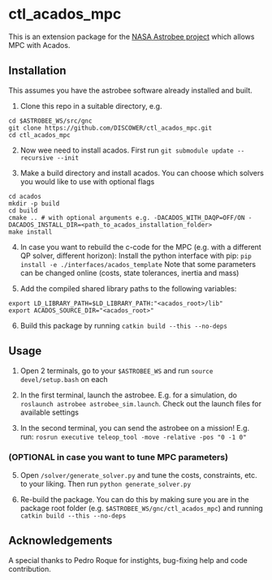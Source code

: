 # ctl_acados_mpc
This is an extension package for the [NASA Astrobee project](https://github.com/nasa/astrobee) which allows MPC with Acados.

## Installation
This assumes you have the astrobee software already installed and built.

1. Clone this repo in a suitable directory, e.g.
```
cd $ASTROBEE_WS/src/gnc
git clone https://github.com/DISCOWER/ctl_acados_mpc.git
cd ctl_acados_mpc
```

2. Now wee need to install acados. First run `git submodule update --recursive --init`

3. Make a build directory and install acados. You can choose which solvers you would like to use with optional flags
```
cd acados
mkdir -p build
cd build
cmake .. # with optional arguments e.g. -DACADOS_WITH_DAQP=OFF/ON -DACADOS_INSTALL_DIR=<path_to_acados_installation_folder>
make install
```
4. In case you want to rebuild the c-code for the MPC (e.g. with a different QP solver, different horizon):
Install the python interface with pip: `pip install -e ./interfaces/acados_template`
Note that some parameters can be changed online (costs, state tolerances, inertia and mass)

5. Add the compiled shared library paths to the following variables:
```
export LD_LIBRARY_PATH=$LD_LIBRARY_PATH:"<acados_root>/lib"
export ACADOS_SOURCE_DIR="<acados_root>"
```

6. Build this package by running `catkin build --this --no-deps`

## Usage
1. Open 2 terminals, go to your `$ASTROBEE_WS` and run `source devel/setup.bash` on each

2. In the first terminal, launch the astrobee. E.g. for a simulation, do `roslaunch astrobee astrobee_sim.launch`. Check out the launch files for available settings

3. In the second terminal, you can send the astrobee on a mission! E.g. run: `rosrun executive teleop_tool -move -relative -pos "0 -1 0"`

### (OPTIONAL in case you want to tune MPC parameters)
5. Open `/solver/generate_solver.py` and tune the costs, constraints, etc. to your liking. Then run `python generate_solver.py`

6. Re-build the package. You can do this by making sure you are in the package root folder (e.g. `$ASTROBEE_WS/gnc/ctl_acados_mpc`) and running `catkin build --this --no-deps`

## Acknowledgements
A special thanks to Pedro Roque for instights, bug-fixing help and code contribution.
